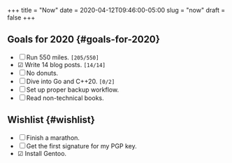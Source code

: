 +++
title = "Now"
date = 2020-04-12T09:46:00-05:00
slug = "now"
draft = false
+++

## Goals for 2020 {#goals-for-2020}

-   ☐ Run 550 miles. <code>[205/550]</code>
-   ☑ Write 14 blog posts. <code>[14/14]</code>
-   ☐ No donuts.
-   ☐ Dive into Go and C++20. <code>[0/2]</code>
-   ☐ Set up proper backup workflow.
-   ☐ Read non-technical books.


## Wishlist {#wishlist}

-   ☐ Finish a marathon.
-   ☐ Get the first signature for my PGP key.
-   ☑ Install Gentoo.
